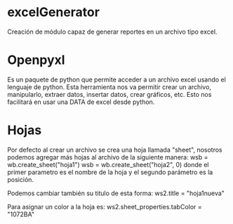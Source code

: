 # excelGenerator
Creación de módulo capaz de generar reportes en un archivo tipo excel.

# Openpyxl
Es un paquete de python que permite acceder a un archivo excel usando el lenguaje de python. 
Esta herramienta nos va permitir crear un archivo, manipularlo, extraer datos, insertar datos, 
crear gráficos, etc. Esto nos facilitará en usar una DATA de excel desde python.

# Hojas 
Por defecto al crear un archivo se crea una hoja llamada "sheet", nosotros podemos agregar
más hojas al archivo de la siguiente manera: 
wsb = wb.create_sheet("hoja1")
wsb = wb.create_sheet("hoja2", 0) donde el primer parametro es el nombre de la hoja y
                                  el segundo parámetro es la posición.

Podemos cambiar también su titulo de esta forma: 
ws2.title = "hoja1nueva"

Para asignar un color a la hoja es: 
ws2.sheet_properties.tabColor = "1072BA"


